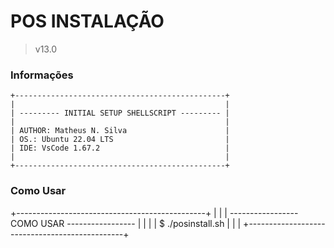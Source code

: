 # POS INSTALAÇÃO
> v13.0

### Informações
```
+-----------------------------------------------+
|                                               |
| --------- INITIAL SETUP SHELLSCRIPT --------- |
|                                               |
| AUTHOR: Matheus N. Silva                      |
| OS.: Ubuntu 22.04 LTS                         |
| IDE: VsCode 1.67.2                            |
|                                               |
+-----------------------------------------------+

```
### Como Usar

+-----------------------------------------------+
|                                               |
| ----------------- COMO USAR ----------------- |
|                                               |
| $ ./posinstall.sh                             |
|                                               |
+-----------------------------------------------+